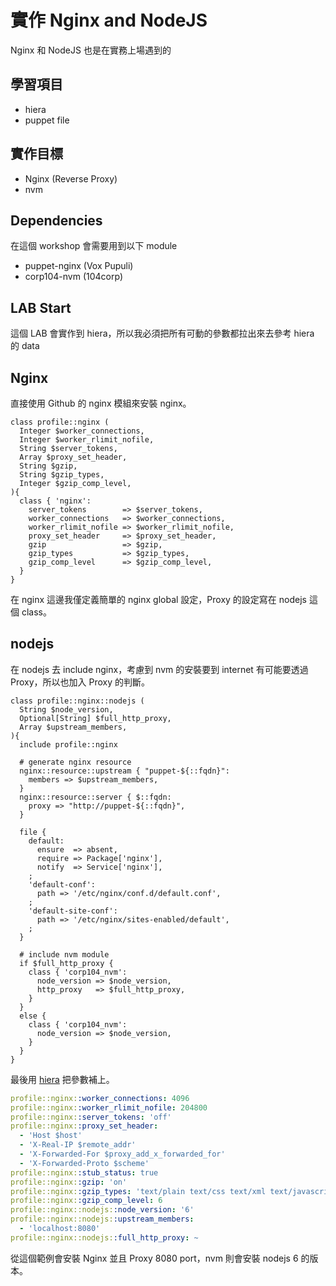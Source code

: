 # 實作 Nginx and NodeJS

Nginx 和 NodeJS 也是在實務上場遇到的

## 學習項目

- hiera
- puppet file

## 實作目標

- Nginx (Reverse Proxy)
- nvm

## Dependencies

在這個 workshop 會需要用到以下 module

- puppet-nginx (Vox Pupuli)
- corp104-nvm (104corp)
  
## LAB Start

這個 LAB 會實作到 hiera，所以我必須把所有可動的參數都拉出來去參考 hiera 的 data

## Nginx 

直接使用 Github 的 nginx 模組來安裝 nginx。

```puppet
class profile::nginx (
  Integer $worker_connections,
  Integer $worker_rlimit_nofile,
  String $server_tokens,
  Array $proxy_set_header,
  String $gzip,
  String $gzip_types,
  Integer $gzip_comp_level,
){
  class { 'nginx':
    server_tokens        => $server_tokens,
    worker_connections   => $worker_connections,
    worker_rlimit_nofile => $worker_rlimit_nofile,
    proxy_set_header     => $proxy_set_header,
    gzip                 => $gzip,
    gzip_types           => $gzip_types,
    gzip_comp_level      => $gzip_comp_level,
  }
}
```

在 nginx 這邊我僅定義簡單的 nginx global 設定，Proxy 的設定寫在 nodejs 這個 class。

## nodejs

在 nodejs 去 include nginx，考慮到 nvm 的安裝要到 internet 有可能要透過 Proxy，所以也加入 Proxy 的判斷。

```puppet
class profile::nginx::nodejs (
  String $node_version,
  Optional[String] $full_http_proxy,
  Array $upstream_members,
){
  include profile::nginx

  # generate nginx resource
  nginx::resource::upstream { "puppet-${::fqdn}":
    members => $upstream_members,
  }
  nginx::resource::server { $::fqdn:
    proxy => "http://puppet-${::fqdn}",
  }

  file {
    default:
      ensure  => absent,
      require => Package['nginx'],
      notify  => Service['nginx'],
    ;
    'default-conf':
      path => '/etc/nginx/conf.d/default.conf',
    ;
    'default-site-conf':
      path => '/etc/nginx/sites-enabled/default',
    ;
  }

  # include nvm module
  if $full_http_proxy {
    class { 'corp104_nvm':
      node_version => $node_version,
      http_proxy   => $full_http_proxy,
    }
  }
  else {
    class { 'corp104_nvm':
      node_version => $node_version,
    }
  }
}
```

最後用 [hiera](basic/how-to-use-hiera-data.md) 把參數補上。

```yaml
profile::nginx::worker_connections: 4096
profile::nginx::worker_rlimit_nofile: 204800
profile::nginx::server_tokens: 'off'
profile::nginx::proxy_set_header:
  - 'Host $host'
  - 'X-Real-IP $remote_addr'
  - 'X-Forwarded-For $proxy_add_x_forwarded_for'
  - 'X-Forwarded-Proto $scheme'
profile::nginx::stub_status: true
profile::nginx::gzip: 'on'
profile::nginx::gzip_types: 'text/plain text/css text/xml text/javascript application/json application/x-javascript application/javascript application/xml'
profile::nginx::gzip_comp_level: 6
profile::nginx::nodejs::node_version: '6'
profile::nginx::nodejs::upstream_members:
  - 'localhost:8080'
profile::nginx::nodejs::full_http_proxy: ~
```

從這個範例會安裝 Nginx 並且 Proxy 8080 port，nvm 則會安裝 nodejs 6 的版本。





